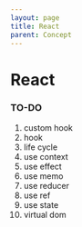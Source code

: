 ```yaml
---
layout: page
title: React
parent: Concept
---
```


# React

### TO-DO

1. custom hook
1. hook
1. life cycle
1. use context
1. use effect
1. use memo
1. use reducer
1. use ref
1. use state
1. virtual dom
